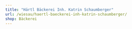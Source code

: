 ```yaml
---
title: "Härtl Bäckerei Inh. Katrin Schaumberger"
url: /wiesau/haertl-baeckerei-inh-katrin-schaumberger/
shop: Bäckerei
---
```


